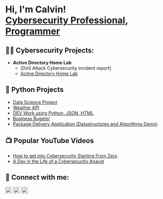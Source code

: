 <h1>Hi, I'm Calvin! <br/><a href="https://www.linkedin.com/in/calvin-carr/">Cybersecurity Professional</a>, <a href="https://github.com/joshmadakor1">Programmer</a> </h1>

<h2>👨‍💻 Cybersecurity Projects:</h2>

- <b> Active Directory Home Lab</b>
  - [DoS Attack Cybersecurity incident report]
  - [Acitve Directory Home Lab](https://github.com/joshmadakor1/Algorithms-Practice)

<h2>🐍 Python Projects</h2>
  
  - [Data Science Project](https://github.com/Mrcarr419/Data-Science-with-Call-Of-Duty)
  - [Weather API](https://github.com/Mrcarr419/API/edit/main/Weather%20API)
  - [DEV Work using Python, JSON, HTML](https://github.com/Mrcarr419/Web_Dev_Work)
  - [Business Bugeter](https://github.com/Mrcarr419/budgeter/blob/main/Budgeter)
  - [Package Delivery Application (Datastructures and Algorithms Demo)](https://github.com/joshmadakor1/Package-Delivery-Pathfinding-Algorithm)

<h2>📺 Popular YouTube Videos</h2>

- [How to get into Cybersecurity Starting From Zero](https://www.youtube.com/watch?v=a83ASGn_V_s)
- [A Day in the Life of a Cybersecurity Anayst](https://www.youtube.com/watch?v=uHy3oM7NnoU)

<h2> 🤳 Connect with me:</h2>

[<img align="left" alt="JoshMadakor | YouTube" width="22px" src="https://cdn.jsdelivr.net/npm/simple-icons@v3/icons/youtube.svg" />][youtube]
[<img align="left" alt="JoshMadakor | LinkedIn" width="22px" src="https://cdn.jsdelivr.net/npm/simple-icons@v3/icons/linkedin.svg" />][linkedin]
[<img align="left" alt="JoshMadakor | Instagram" width="22px" src="https://cdn.jsdelivr.net/npm/simple-icons@v3/icons/instagram.svg" />][instagram]


[youtube]: https://www.youtube.com/c/joshmadakor
[instagram]: https://www.instagram.com/mr_calvin2u
[linkedin]: https://linkedin.com/in/calvin_carr

<!--
**joshmadakor1/joshmadakor1** is a ✨ _special_ ✨ repository because its `README.md` (this file) appears on your GitHub profile.

Here are some ideas to get you started:

- 🔭 I’m currently working on ...
- 🌱 I’m currently learning ...
- 👯 I’m looking to collaborate on ...
- 🤔 I’m looking for help with ...
- 💬 Ask me about ...
- 📫 How to reach me: ...
- 😄 Pronouns: ...
- ⚡ Fun fact: ...
-->
